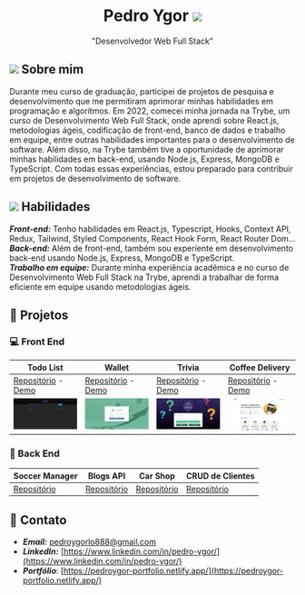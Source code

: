 <center>

# Pedro Ygor <img src = "https://raw.githubusercontent.com/MartinHeinz/MartinHeinz/master/wave.gif" width = 20px />

"Desenvolvedor Web Full Stack"
</center>

## <img src="https://media.giphy.com/media/ObNTw8Uzwy6KQ/giphy.gif" width="15" /> Sobre mim

Durante meu curso de graduação, participei de projetos de pesquisa e desenvolvimento que me permitiram aprimorar minhas habilidades em programação e algoritmos. Em 2022, comecei minha jornada na Trybe, um curso de Desenvolvimento Web Full Stack, onde aprendi sobre React.js, metodologias ágeis, codificação de front-end, banco de dados e trabalho em equipe, entre outras habilidades importantes para o desenvolvimento de software. Além disso, na Trybe também tive a oportunidade de aprimorar minhas habilidades em back-end, usando Node.js, Express, MongoDB e TypeScript. Com todas essas experiências, estou preparado para contribuir em projetos de desenvolvimento de software.

## <img src="https://media2.giphy.com/media/QssGEmpkyEOhBCb7e1/giphy.gif?cid=ecf05e47a0n3gi1bfqntqmob8g9aid1oyj2wr3ds3mg700bl&rid=giphy.gif" width ="15" /> Habilidades

***Front-end:*** Tenho habilidades em React.js, Typescript, Hooks, Context API, Redux, Tailwind, Styled Components, React Hook Form, React Router Dom... <br/>
***Back-end:*** Além de front-end, também sou experiente em desenvolvimento back-end usando Node.js, Express, MongoDB e TypeScript. <br/>
***Trabalho em equipe:*** Durante minha experiência acadêmica e no curso de Desenvolvimento Web Full Stack na Trybe, aprendi a trabalhar de forma eficiente em equipe usando metodologias ágeis.

## :file_folder: Projetos

### :computer: Front End

| Todo List    | Wallet | Trivia | Coffee Delivery |
| ------------- |-------------| ----------| -------- |
| [Repositório](https://github.com/pedroygor/desafio-01-ignite-todo-list) - [Demo](https://pedroygor-todo.netlify.app/)  | [Repositório](https://github.com/pedroygor/trybe-wallet) - [Demo](https://pedroygor-trybe-wallet.netlify.app/) | [Repositório](https://github.com/pedroygor/trivia-project) - [Demo](https://pedroygor-trivia.netlify.app/) | [Repositório](https://github.com/pedroygor/coffee-delivery) - [Demo](https://pedroygor-coffee-delivery.netlify.app/) |
|![Todo](./imgs/todo.png) |![Wallet](./imgs/wallet.png) |![Trivia](./imgs/trivia.png) |![Timer](./imgs/coffee.png) |

### :wrench: Back End

| Soccer Manager        | Blogs API           | Car Shop  | CRUD de Clientes |
| ------------- |:-------------:| ----- | ---- |
| [Repositório](https://github.com/pedroygor/trybe-futebol-clube)      | [Repositório](https://github.com/pedroygor/api-de-blogs) | [Repositório](https://github.com/pedroygor/car-shop) | [Repositório](https://github.com/pedroygor/backend-sharenergy)|

## :link: Contato

- ***Email:*** pedroygorlo888@gmail.com
- ***LinkedIn:*** [https://www.linkedin.com/in/pedro-ygor/](https://www.linkedin.com/in/pedro-ygor/)
- ***Portfólio***: [https://pedroygor-portfolio.netlify.app/](https://pedroygor-portfolio.netlify.app/)
